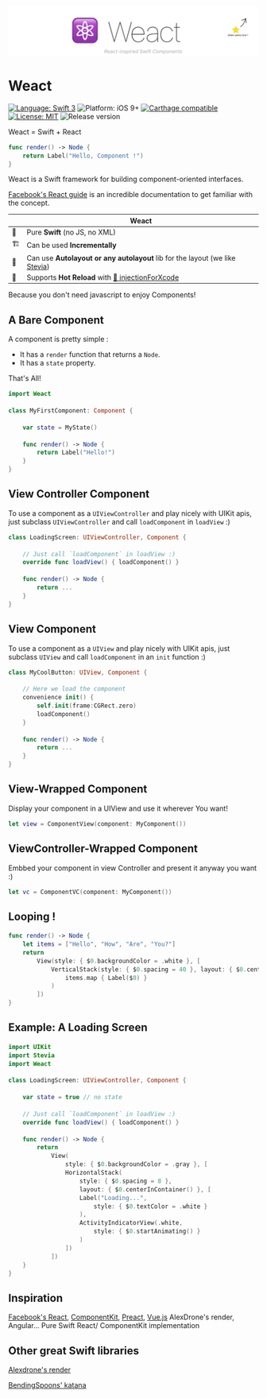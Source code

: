 ![Weact](banner.png)

# Weact
[![Language: Swift 3](https://img.shields.io/badge/language-swift3-f48041.svg?style=flat)](https://developer.apple.com/swift)
![Platform: iOS 9+](https://img.shields.io/badge/platform-iOS%209%2B-blue.svg?style=flat)
[![Carthage compatible](https://img.shields.io/badge/Carthage-compatible-4BC51D.svg?style=flat)](https://github.com/Carthage/Carthage)
[![License: MIT](http://img.shields.io/badge/license-MIT-lightgrey.svg?style=flat)](https://github.com/freshOS/then/blob/master/LICENSE)
![Release version](https://img.shields.io/badge/release-0.1-blue.svg)

Weact = Swift + React

```swift
func render() -> Node {
    return Label("Hello, Component !")
}
```
Weact is a Swift framework for building component-oriented interfaces.

[Facebook's React guide](https://facebook.github.io/react/) is an incredible documentation to get familiar with the concept.


|      | Weact                                   |
| ---- | ---------------------------------------- |
|  🔶  | Pure **Swift** (no JS, no XML)           |
|  🏗    | Can be used **Incrementally** |
|   📐  |Can use **Autolayout or any autolayout** lib for the layout (we like [Stevia](https://github.com/freshOS/Stevia)) |
| 💉 | Supports **Hot Reload** with [💉 injectionForXcode](http://johnholdsworth.com/injection.html)|

Because you don't need javascript to enjoy Components!

## A Bare Component

A component is pretty simple :
- It has a `render` function that returns a `Node`.
- It has a `state` property.

That's All!

```swift
import Weact

class MyFirstComponent: Component {

    var state = MyState()

    func render() -> Node {
        return Label("Hello!")
    }
}
```

## View Controller Component
To use a component as a `UIViewController` and play nicely with UIKit apis, just subclass
`UIViewController` and call  `loadComponent` in `loadView` :)

```swift
class LoadingScreen: UIViewController, Component {

    // Just call `loadComponent` in loadView :)
    override func loadView() { loadComponent() }

    func render() -> Node {
        return ...
    }
}

```

## View Component
To use a component as a `UIView` and play nicely with UIKit apis, just subclass
`UIView` and call  `loadComponent` in an `init` function :)
```swift
class MyCoolButton: UIView, Component {

    // Here we load the component
    convenience init() {
        self.init(frame:CGRect.zero)
        loadComponent()
    }

    func render() -> Node {
        return ...
    }
}

```

## View-Wrapped Component
Display your component in a UIView and use it wherever You want!
```swift
let view = ComponentView(component: MyComponent())
```
## ViewController-Wrapped Component
Embbed your component in view Controller and present it anyway you want :)
```swift
let vc = ComponentVC(component: MyComponent())
```
## Looping !

```swift
func render() -> Node {
    let items = ["Hello", "How", "Are", "You?"]
    return
        View(style: { $0.backgroundColor = .white }, [
            VerticalStack(style: { $0.spacing = 40 }, layout: { $0.centerInContainer() },
                items.map { Label($0) }
            )
        ])
}
```

## Example:  A Loading Screen

```swift
import UIKit
import Stevia
import Weact

class LoadingScreen: UIViewController, Component {

    var state = true // no state

    // Just call `loadComponent` in loadView :)
    override func loadView() { loadComponent() }

    func render() -> Node {
        return
            View(
                style: { $0.backgroundColor = .gray }, [
                HorizontalStack(
                    style: { $0.spacing = 8 },
                    layout: { $0.centerInContainer() }, [
                    Label("Loading...",
                        style: { $0.textColor = .white }
                    ),
                    ActivityIndicatorView(.white,
                        style: { $0.startAnimating() }
                    )
                ])
            ])
    }
}
```

## Inspiration
[Facebook's React](https://facebook.github.io/react/), [ComponentKit](https://github.com/facebook/componentkit),
[Preact](https://github.com/developit/preact), [Vue.js](https://vuejs.org) AlexDrone's render, Angular...
Pure Swift React/ ComponentKit implementation

## Other great Swift libraries
[Alexdrone's render](https://github.com/alexdrone/Render)

[BendingSpoons' katana](https://github.com/BendingSpoons/katana-swift)
